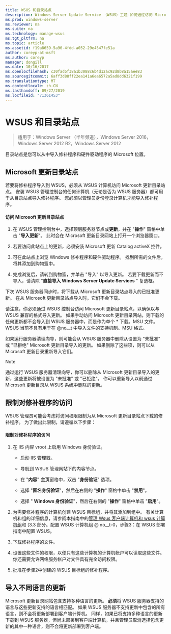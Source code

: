 ```yaml
---
title: WSUS 和目录站点
description: Windows Server Update Service （WSUS）主题-如何通过访问 Microsoft 更新目录站点将修补程序导入到 WSUS
ms.prod: windows-server
ms.reviewer: na
ms.suite: na
ms.technology: manage-wsus
ms.tgt_pltfrm: na
ms.topic: article
ms.assetid: f19a8659-5a96-4fdd-a052-29e4547fe51a
author: coreyp-at-msft
ms.author: coreyp
manager: dongill
ms.date: 10/16/2017
ms.openlocfilehash: c30fad5f38a1b3088c6b4d12ac92d8b8a15aee83
ms.sourcegitcommit: 6aff3d88ff22ea141a6ea6572a5ad8dd6321f199
ms.translationtype: MT
ms.contentlocale: zh-CN
ms.lasthandoff: 09/27/2019
ms.locfileid: "71361453"
---
```

# <a name="wsus-and-the-catalog-site"></a>WSUS 和目录站点

>适用于：Windows Server （半年频道），Windows Server 2016，Windows Server 2012 R2，Windows Server 2012

目录站点是您可以从中导入修补程序和硬件驱动程序的 Microsoft 位置。

## <a name="the-microsoft-update-catalog-site"></a>Microsoft 更新目录站点
若要将修补程序导入到 WSUS，必须从 WSUS 计算机访问 Microsoft 更新目录站点。 安装 WSUS 管理控制台的任何计算机（无论是否为 WSUS 服务器）都可用于从目录站点导入修补程序。 您必须以管理员身份登录计算机才能导入修补程序。

#### <a name="to-access-the-microsoft-update-catalog-site"></a>访问 Microsoft 更新目录站点

1.  在 WSUS 管理控制台中，选择顶层服务器节点或**更新**，并在 "**操作**" 窗格中单击 "**导入更新**"。 此时会在 Microsoft 更新目录网站上打开一个浏览器窗口。

2.  若要访问此站点上的更新，必须安装 Microsoft 更新 Catalog activeX 控件。

3.  可在此站点上浏览 Windows 修补程序和硬件驱动程序。 找到所需的文件后，将其添加到购物篮中。

4.  完成浏览后，请转到购物篮，并单击 "导入" 以导入更新。 若要下载更新而不导入，请清除 "**直接导入 Windows Server Update Services** " 复选框。

下次 WSUS 服务器同步时，将下载从 Microsoft 更新目录站点导入的已批准更新。 在从 Microsoft 更新目录站点导入时，它们不会下载。

请注意，你必须通过 WSUS 控制台访问 Microsoft 更新目录站点，以确保以与 WSUS 兼容的格式导入更新。 如果手动访问 Microsoft 更新目录网站，则下载的任何更新都不会导入到 WSUS 服务器中，而是作为单个 * 下载。MSU 文件。 WSUS 当前不具有用于在 @no__t 中导入文件的支持机制。MSU 格式。

如果运行服务器清理向导，则可能会从 WSUS 服务器中删除从设置为 "未批准" 或 "已拒绝" Microsoft 更新目录导入的更新。 如果删除了这些项，则可以从 Microsoft 更新目录重新导入它们。

> [!NOTE]
> 通过运行 WSUS 服务器清理向导，你可以删除从 Microsoft 更新目录导入的更新，这些更新将被设置为 "未批准" 或 "已拒绝"。 你可以重新导入以前通过 Microsoft 更新目录从 WSUS 系统中删除的更新。

## <a name="restricting-access-to-hotfixes"></a>限制对修补程序的访问
WSUS 管理员可能会考虑将访问权限限制为从 Microsoft 更新目录站点下载的修补程序。 为了做出此限制，请遵循以下步骤：

#### <a name="to-restrict-access-to-hotfixes"></a>限制对修补程序的访问

1.  在 IIS 内容 vroot 上启用 Windows 身份验证。

    -   启动 IIS 管理器。

    -   导航到 WSUS 管理网站下的内容节点。

    -   在 "**内容" 主页**窗格中，双击 "**身份验证**" 选项。

    -   选择 "**匿名身份验证**"，然后在右侧的 "**操作**" 窗格中单击 "**禁用**"。

    -   选择 " **Windows 身份验证**"，然后在右侧的 "**操作**" 窗格中单击 "**启用**"。

2.  为需要修补程序的计算机创建 WSUS 目标组，并将其添加到组中。 有关计算机和组的详细信息，请参阅本指南中的[管理 Wsus 客户端计算机和 wsus 计算机组](managing-wsus-client-computers-and-wsus-computer-groups.md)和 [3.3 部分。配置 WSUS 计算机组 @ no__t-0，步骤3：在 WSUS 部署指南中配置 WSUS。

3.  下载修补程序的文件。

4.  设置这些文件的权限，以便只有这些计算机的计算机帐户可以读取这些文件。 你还需要允许网络服务帐户对文件具有完全访问权限。

5.  批准在步骤2中创建的 WSUS 目标组的修补程序。

## <a name="importing-updates-in-different-languages"></a>导入不同语言的更新
Microsoft 更新目录网站包含支持多种语言的更新。 **必须**将 WSUS 服务器支持的语言与这些更新支持的语言相匹配。 如果 WSUS 服务器不支持更新中包含的所有语言，则不会将更新部署到客户端计算机。 同样，如果已将支持多种语言的更新下载到 WSUS 服务器，但尚未部署到客户端计算机，并且管理员取消选择包含更新的其中一种语言，则不会将更新部署到客户端。
